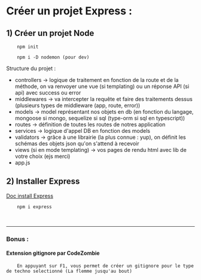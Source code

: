 # Créer un projet Express :

## 1) Créer un projet Node
```
    npm init
```
```
    npm i -D nodemon (pour dev)
```


Structure du projet :
- controllers -> logique de traitement en fonction de la route et de la méthode, on va renvoyer une vue (si templating) ou un réponse API (si api) avec success ou error
- middlewares -> va intercepter la requête et faire des traitements dessus (plusieurs types de middleware (app, route, error))
- models -> model représentant nos objets en db (en fonction du langage, mongoose si mongo, sequelize si sql (type-orm si sql en typescript))
- routes -> définition de toutes les routes de notres application 
- services -> logique d'appel DB en fonction des models
- validators -> grâce à une librairie (la plus connue : yup), on définit les schémas des objets json qu'on s'attend à recevoir
- views (si en mode templating) -> vos pages de rendu html avec lib de votre choix (ejs merci)
- app.js


## 2) Installer Express
<a href="https://expressjs.com/en/starter/installing.html" target="_blank">Doc install Express</a>
```
    npm i express
```

<br>
<hr>

### Bonus :
#### Extension gitignore par CodeZombie
```
    En appuyant sur F1, vous permet de créer un gitignore pour le type de techno selectionné (La flemme jusqu'au bout)
```
